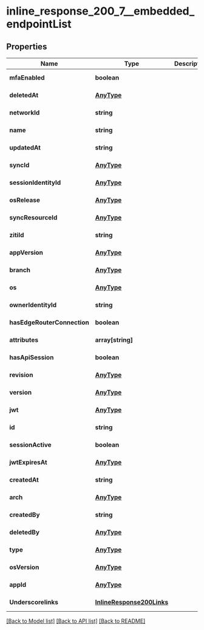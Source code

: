 # inline_response_200_7__embedded_endpointList

## Properties
Name | Type | Description | Notes
------------ | ------------- | ------------- | -------------
**mfaEnabled** | **boolean** |  | [default to null]
**deletedAt** | [**AnyType**](.md) |  | [default to null]
**networkId** | **string** |  | [default to null]
**name** | **string** |  | [default to null]
**updatedAt** | **string** |  | [default to null]
**syncId** | [**AnyType**](.md) |  | [default to null]
**sessionIdentityId** | [**AnyType**](.md) |  | [default to null]
**osRelease** | [**AnyType**](.md) |  | [default to null]
**syncResourceId** | [**AnyType**](.md) |  | [default to null]
**zitiId** | **string** |  | [default to null]
**appVersion** | [**AnyType**](.md) |  | [default to null]
**branch** | [**AnyType**](.md) |  | [default to null]
**os** | [**AnyType**](.md) |  | [default to null]
**ownerIdentityId** | **string** |  | [default to null]
**hasEdgeRouterConnection** | **boolean** |  | [default to null]
**attributes** | **array[string]** |  | [default to null]
**hasApiSession** | **boolean** |  | [default to null]
**revision** | [**AnyType**](.md) |  | [default to null]
**version** | [**AnyType**](.md) |  | [default to null]
**jwt** | [**AnyType**](.md) |  | [default to null]
**id** | **string** |  | [default to null]
**sessionActive** | **boolean** |  | [default to null]
**jwtExpiresAt** | [**AnyType**](.md) |  | [default to null]
**createdAt** | **string** |  | [default to null]
**arch** | [**AnyType**](.md) |  | [default to null]
**createdBy** | **string** |  | [default to null]
**deletedBy** | [**AnyType**](.md) |  | [default to null]
**type** | [**AnyType**](.md) |  | [default to null]
**osVersion** | [**AnyType**](.md) |  | [default to null]
**appId** | [**AnyType**](.md) |  | [default to null]
**Underscorelinks** | [**InlineResponse200Links**](InlineResponse200Links.md) |  | [default to null]

[[Back to Model list]](../README.md#documentation-for-models) [[Back to API list]](../README.md#documentation-for-api-endpoints) [[Back to README]](../README.md)


